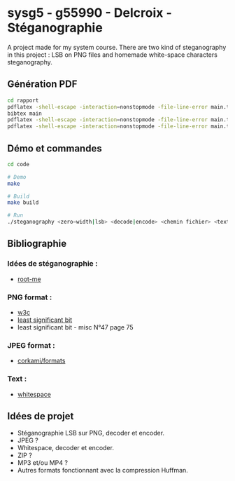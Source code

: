 # sysg5 - g55990 - Delcroix - Stéganographie
A project made for my system course. There are two kind of steganography in this project : LSB on PNG files and homemade white-space characters steganography.
## Génération PDF
```bash
cd rapport
pdflatex -shell-escape -interaction=nonstopmode -file-line-error main.tex
bibtex main
pdflatex -shell-escape -interaction=nonstopmode -file-line-error main.tex
pdflatex -shell-escape -interaction=nonstopmode -file-line-error main.tex
```

## Démo et commandes
```bash
cd code

# Demo
make

# Build
make build

# Run
./steganography <zero−width|lsb> <decode|encode> <chemin fichier> <texte optionnel>
```

## Bibliographie
### Idées de stéganographie :
- [root-me](https://www.root-me.org/fr/Challenges/Steganographie/)
### PNG format :
- [w3c](https://www.w3.org/TR/2003/REC-PNG-20031110/)
- [least significant bit](https://repository.root-me.org/St%C3%A9ganographie/EN%20-%20LSB%20Steganography.pdf)
- least significant bit - misc N°47 page 75
### JPEG format :
- [corkami/formats](https://github.com/corkami/formats/blob/master/image/jpeg.md)
### Text :
- [whitespace](https://manpages.ubuntu.com/manpages/bionic/man1/stegsnow.1.html)

## Idées de projet
- Stéganographie LSB sur PNG, decoder et encoder.
- JPEG ?
- Whitespace, decoder et encoder.
- ZIP ?
- MP3 et/ou MP4 ?
- Autres formats fonctionnant avec la compression Huffman.
